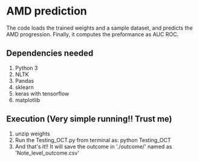 # AMD prediction

The code loads the trained weights and a sample dataset, and predicts the AMD progression. Finally, it computes the preformance as AUC ROC.

## Dependencies needed

1. Python 3
2. NLTK
3. Pandas
4. sklearn
5. keras with tensorflow
6. matplotlib

## Execution (Very simple running!! Trust me)

1. unzip weights
2. Run the Testing_OCT.py from terminal as: python Testing_OCT
3. And that's it!! It will save the outcome in './outcome/' named as 'Note_level_outcome.csv'
